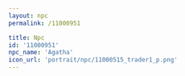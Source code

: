 ```yaml
---
layout: npc
permalink: /11000951

title: Npc
id: '11000951'
npc_name: 'Agatha'
icon_url: 'portrait/npc/11000515_trader1_p.png'
---
```

